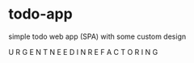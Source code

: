 # todo-app
simple todo web app (SPA) with some custom design

U R G E N T   N E E D   I N   R E F A C T O R I N G
